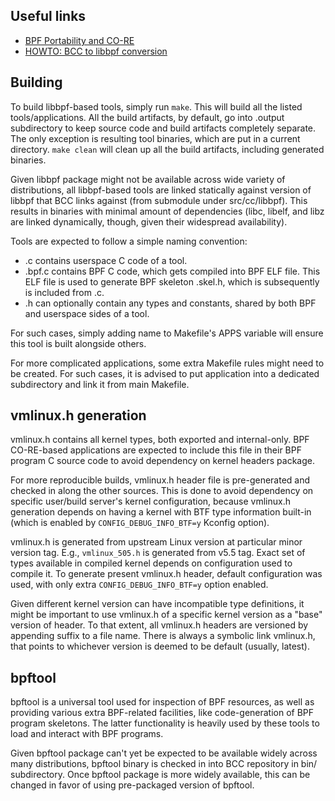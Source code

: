 Useful links
------------

- [BPF Portability and CO-RE](https://facebookmicrosites.github.io/bpf/blog/2020/02/19/bpf-portability-and-co-re.html)
- [HOWTO: BCC to libbpf conversion](https://facebookmicrosites.github.io/bpf/blog/2020/02/20/bcc-to-libbpf-howto-guide.html)

Building
-------

To build libbpf-based tools, simply run `make`. This will build all the listed
tools/applications. All the build artifacts, by default, go into .output
subdirectory to keep source code and build artifacts completely separate. The
only exception is resulting tool binaries, which are put in a current
directory. `make clean` will clean up all the build artifacts, including
generated binaries.

Given libbpf package might not be available across wide variety of
distributions, all libbpf-based tools are linked statically against version of
libbpf that BCC links against (from submodule under src/cc/libbpf). This
results in binaries with minimal amount of dependencies (libc, libelf, and
libz are linked dynamically, though, given their widespread availability).

Tools are expected to follow a simple naming convention:
  - <tool>.c contains userspace C code of a tool.
  - <tool>.bpf.c contains BPF C code, which gets compiled into BPF ELF file.
    This ELF file is used to generate BPF skeleton <tool>.skel.h, which is
    subsequently is included from <tool>.c.
  - <tool>.h can optionally contain any types and constants, shared by both
    BPF and userspace sides of a tool.

For such cases, simply adding <tool> name to Makefile's APPS variable will
ensure this tool is built alongside others.

For more complicated applications, some extra Makefile rules might need to be
created. For such cases, it is advised to put application into a dedicated
subdirectory and link it from main Makefile.

vmlinux.h generation
-------------------

vmlinux.h contains all kernel types, both exported and internal-only. BPF
CO-RE-based applications are expected to include this file in their BPF
program C source code to avoid dependency on kernel headers package.

For more reproducible builds, vmlinux.h header file is pre-generated and
checked in along the other sources. This is done to avoid dependency on
specific user/build server's kernel configuration, because vmlinux.h
generation depends on having a kernel with BTF type information built-in
(which is enabled by `CONFIG_DEBUG_INFO_BTF=y` Kconfig option).

vmlinux.h is generated from upstream Linux version at particular minor
version tag. E.g., `vmlinux_505.h` is generated from v5.5 tag. Exact set of
types available in compiled kernel depends on configuration used to compile
it. To generate present vmlinux.h header, default configuration was used, with
only extra `CONFIG_DEBUG_INFO_BTF=y` option enabled.

Given different kernel version can have incompatible type definitions, it
might be important to use vmlinux.h of a specific kernel version as a "base"
version of header. To that extent, all vmlinux.h headers are versioned by
appending <MAJOR><MINOR> suffix to a file name. There is always a symbolic
link vmlinux.h, that points to whichever version is deemed to be default
(usually, latest).

bpftool
-------

bpftool is a universal tool used for inspection of BPF resources, as well as
providing various extra BPF-related facilities, like code-generation of BPF
program skeletons. The latter functionality is heavily used by these tools to
load and interact with BPF programs.

Given bpftool package can't yet be expected to be available widely across many
distributions, bpftool binary is checked in into BCC repository in bin/
subdirectory. Once bpftool package is more widely available, this can be
changed in favor of using pre-packaged version of bpftool.
